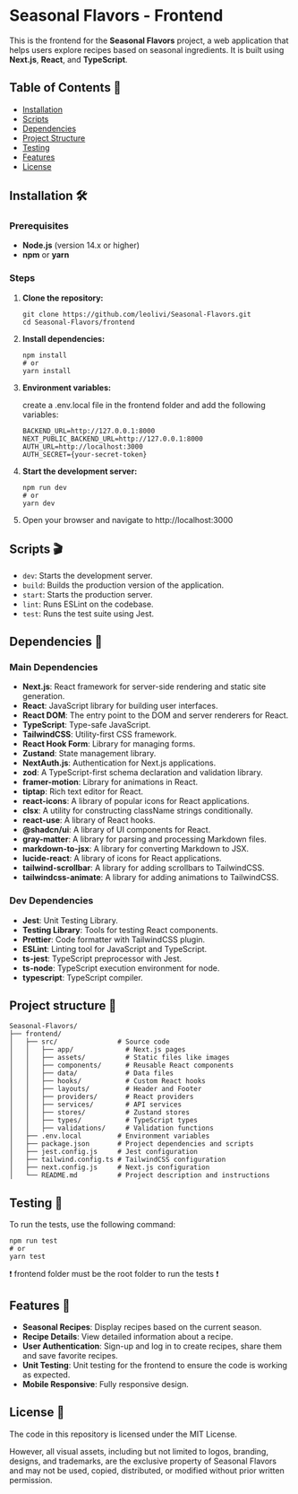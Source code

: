 # Seasonal Flavors - Frontend

This is the frontend for the **Seasonal Flavors** project, a web application that helps users explore recipes based on seasonal ingredients. It is built using **Next.js**, **React**, and **TypeScript**.

## Table of Contents 📖

- [Installation](#installation-🛠️)
- [Scripts](#scripts-🎬)
- [Dependencies](#dependencies-🔗)
- [Project Structure](#project-structure-📂)
- [Testing](#testing-🧪)
- [Features](#features-🎀)
- [License](#license-📜)

## Installation 🛠️

### Prerequisites

- **Node.js** (version 14.x or higher)
- **npm** or **yarn**

### Steps

1. **Clone the repository:**

   ```
   git clone https://github.com/leolivi/Seasonal-Flavors.git
   cd Seasonal-Flavors/frontend
   ```

2. **Install dependencies:**

   ```
   npm install
   # or
   yarn install

   ```

3. **Environment variables:**

   create a .env.local file in the frontend folder and add the following variables:

   ```
   BACKEND_URL=http://127.0.0.1:8000
   NEXT_PUBLIC_BACKEND_URL=http://127.0.0.1:8000
   AUTH_URL=http://localhost:3000
   AUTH_SECRET={your-secret-token}
   ```

4. **Start the development server:**

   ```
   npm run dev
   # or
   yarn dev
   ```

5. Open your browser and navigate to http://localhost:3000

## Scripts 🎬

- `dev`: Starts the development server.
- `build`: Builds the production version of the application.
- `start`: Starts the production server.
- `lint`: Runs ESLint on the codebase.
- `test`: Runs the test suite using Jest.

## Dependencies 🔗

### Main Dependencies

- **Next.js**: React framework for server-side rendering and static site generation.
- **React**: JavaScript library for building user interfaces.
- **React DOM**: The entry point to the DOM and server renderers for React.
- **TypeScript**: Type-safe JavaScript.
- **TailwindCSS**: Utility-first CSS framework.
- **React Hook Form**: Library for managing forms.
- **Zustand**: State management library.
- **NextAuth.js**: Authentication for Next.js applications.
- **zod**: A TypeScript-first schema declaration and validation library.
- **framer-motion**: Library for animations in React.
- **tiptap**: Rich text editor for React.
- **react-icons**: A library of popular icons for React applications.
- **clsx**: A utility for constructing className strings conditionally.
- **react-use**: A library of React hooks.
- **@shadcn/ui**: A library of UI components for React.
- **gray-matter**: A library for parsing and processing Markdown files.
- **markdown-to-jsx**: A library for converting Markdown to JSX.
- **lucide-react**: A library of icons for React applications.
- **tailwind-scrollbar**: A library for adding scrollbars to TailwindCSS.
- **tailwindcss-animate**: A library for adding animations to TailwindCSS.

### Dev Dependencies

- **Jest**: Unit Testing Library.
- **Testing Library**: Tools for testing React components.
- **Prettier**: Code formatter with TailwindCSS plugin.
- **ESLint**: Linting tool for JavaScript and TypeScript.
- **ts-jest**: TypeScript preprocessor with Jest.
- **ts-node**: TypeScript execution environment for node.
- **typescript**: TypeScript compiler.

## Project structure 📂

```
Seasonal-Flavors/
├── frontend/
│   ├── src/               # Source code
│   │   ├── app/             # Next.js pages
│   │   ├── assets/          # Static files like images
│   │   ├── components/      # Reusable React components
│   │   ├── data/            # Data files
│   │   ├── hooks/           # Custom React hooks
│   │   ├── layouts/         # Header and Footer
│   │   ├── providers/       # React providers
│   │   ├── services/        # API services
│   │   ├── stores/          # Zustand stores
│   │   ├── types/           # TypeScript types
│   │   ├── validations/     # Validation functions
│   ├── .env.local         # Environment variables
│   ├── package.json       # Project dependencies and scripts
│   ├── jest.config.js     # Jest configuration
│   ├── tailwind.config.ts # TailwindCSS configuration
│   ├── next.config.js     # Next.js configuration
│   └── README.md          # Project description and instructions
```

## Testing 🧪

To run the tests, use the following command:

```
npm run test
# or
yarn test
```

❗️ frontend folder must be the root folder to run the tests ❗️

## Features 🎀

- **Seasonal Recipes**: Display recipes based on the current season.
- **Recipe Details**: View detailed information about a recipe.
- **User Authentication**: Sign-up and log in to create recipes, share them and save favorite recipes.
- **Unit Testing**: Unit testing for the frontend to ensure the code is working as expected.
- **Mobile Responsive**: Fully responsive design.

## License 📜

The code in this repository is licensed under the MIT License.

However, all visual assets, including but not limited to logos, branding, designs, and trademarks,
are the exclusive property of Seasonal Flavors and may not be used, copied, distributed,
or modified without prior written permission.
